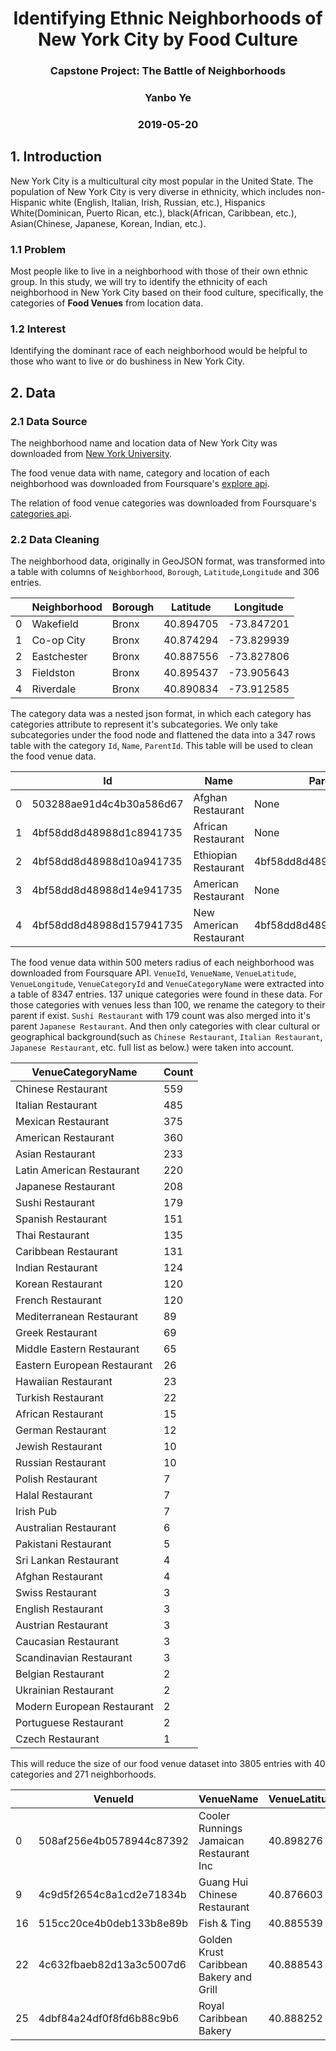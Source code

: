 <h1 style="text-align:center">Identifying Ethnic Neighborhoods of New York City by Food Culture</h1>
<h3 style="text-align:center">Capstone Project: The Battle of Neighborhoods</h3>

<h3 style="text-align:center">Yanbo Ye</h3>
<h3 style="text-align:center">2019-05-20</h3>

## 1. Introduction

New York City is a multicultural city most popular in the United State. The population of New York City is very diverse in ethnicity, which includes non-Hispanic white (English, Italian, Irish, Russian, etc.), Hispanics White(Dominican, Puerto Rican, etc.), black(African, Caribbean, etc.), Asian(Chinese, Japanese, Korean, Indian, etc.).

### 1.1 Problem

Most people like to live in a neighborhood with those of their own ethnic group. In this study, we will try to identify the ethnicity of each neighborhood in New York City based on their food culture, specifically, the categories of **Food Venues** from location data.

### 1.2 Interest

Identifying the dominant race of each neighborhood would be helpful to those who want to live or do bushiness in New York City.

## 2. Data

### 2.1 Data Source

The neighborhood name and location data of New York City was downloaded from [New York University](https://geo.nyu.edu/catalog/nyu_2451_34572).

The food venue data with name, category and location of each neighborhood was downloaded from Foursquare's [explore api](https://developer.foursquare.com/docs/api/venues/explore).

The relation of food venue categories was downloaded from Foursquare's [categories api](https://developer.foursquare.com/docs/api/venues/categories).

### 2.2 Data Cleaning

The neighborhood data, originally in GeoJSON format, was transformed into a table with columns of `Neighborhood`, `Borough`, `Latitude`,`Longitude` and 306 entries.

|     | Neighborhood | Borough | Latitude  | Longitude  |
| --- | ------------ | ------- | --------- | ---------- |
| 0   | Wakefield    | Bronx   | 40.894705 | -73.847201 |
| 1   | Co-op City   | Bronx   | 40.874294 | -73.829939 |
| 2   | Eastchester  | Bronx   | 40.887556 | -73.827806 |
| 3   | Fieldston    | Bronx   | 40.895437 | -73.905643 |
| 4   | Riverdale    | Bronx   | 40.890834 | -73.912585 |

The category data was a nested json format, in which each category has categories attribute to represent it's subcategories. We only take subcategories under the food node and flattened the data into a 347 rows table with the category `Id`, `Name`, `ParentId`. This table will be used to clean the food venue data.

|     |            Id            |          Name           |         ParentId         |
| --- | ------------------------ | ----------------------- | ------------------------ |
| 0   | 503288ae91d4c4b30a586d67 | Afghan Restaurant       | None                     |
| 1   | 4bf58dd8d48988d1c8941735 | African Restaurant      | None                     |
| 2   | 4bf58dd8d48988d10a941735 | Ethiopian Restaurant    | 4bf58dd8d48988d1c8941735 |
| 3   | 4bf58dd8d48988d14e941735 | American Restaurant     | None                     |
| 4   | 4bf58dd8d48988d157941735 | New American Restaurant | 4bf58dd8d48988d14e941735 |

The food venue data within 500 meters radius of each neighborhood was downloaded from Foursquare API. `VenueId`, `VenueName`, `VenueLatitude`, `VenueLongitude`, `VenueCategoryId` and `VenueCategoryName` were extracted into a table of 8347 entries. 137 unique categories were found in these data. For those categories with venues less than 100, we rename the category to their parent if exist. `Sushi Restaurant` with 179 count was also merged into it's parent `Japanese Restaurant`. And then only categories with clear cultural or geographical background(such as `Chinese Restaurant`, `Italian Restaurant`, `Japanese Restaurant`, etc. full list as below.) were taken into account.

|        VenueCategoryName        | Count |
| ------------------------------- | ----- |
| Chinese Restaurant              | 559   |
| Italian Restaurant              | 485   |
| Mexican Restaurant              | 375   |
| American Restaurant             | 360   |
| Asian Restaurant                | 233   |
| Latin American Restaurant       | 220   |
| Japanese Restaurant             | 208   |
| Sushi Restaurant                | 179   |
| Spanish Restaurant              | 151   |
| Thai Restaurant                 | 135   |
| Caribbean Restaurant            | 131   |
| Indian Restaurant               | 124   |
| Korean Restaurant               | 120   |
| French Restaurant               | 120   |
| Mediterranean Restaurant        | 89    |
| Greek Restaurant                | 69    |
| Middle Eastern Restaurant       | 65    |
| Eastern European Restaurant     | 26    |
| Hawaiian Restaurant             | 23    |
| Turkish Restaurant              | 22    |
| African Restaurant              | 15    |
| German Restaurant               | 12    |
| Jewish Restaurant               | 10    |
| Russian Restaurant              | 10    |
| Polish Restaurant               | 7     |
| Halal Restaurant                | 7     |
| Irish Pub                       | 7     |
| Australian Restaurant           | 6     |
| Pakistani Restaurant            | 5     |
| Sri Lankan Restaurant           | 4     |
| Afghan Restaurant               | 4     |
| Swiss Restaurant                | 3     |
| English Restaurant              | 3     |
| Austrian Restaurant             | 3     |
| Caucasian Restaurant            | 3     |
| Scandinavian Restaurant         | 3     |
| Belgian Restaurant              | 2     |
| Ukrainian Restaurant            | 2     |
| Modern European Restaurant      | 2     |
| Portuguese Restaurant           | 2     |
| Czech Restaurant                | 1     |

This will reduce the size of our food venue dataset into 3805 entries with 40 categories and 271 neighborhoods.

|     |         VenueId          |                VenueName                | VenueLatitude | VenueLongitude |     VenueCategoryId      |   VenueCategoryName   | Neighborhood | Borough | Latitude  | Longitude  |
| --- | ------------------------ | --------------------------------------- | ------------- | -------------- | ------------------------ | --------------------- | ------------ | ------- | --------- | ---------- |
| 0   | 508af256e4b0578944c87392 | Cooler Runnings Jamaican Restaurant Inc | 40.898276     | -73.850381     | 4bf58dd8d48988d144941735 | Caribbean Restaurant  | Wakefield    | Bronx   | 40.894705 | -73.847201 |
| 9   | 4c9d5f2654c8a1cd2e71834b | Guang Hui Chinese Restaurant            | 40.876603     | -73.829710     | 4bf58dd8d48988d145941735 | Chinese Restaurant    | Co-op City   | Bronx   | 40.874294 | -73.829939 |
| 16  | 515cc20ce4b0deb133b8e89b | Fish & Ting                             | 40.885539     | -73.829151     | 4bf58dd8d48988d144941735 | Caribbean Restaurant  | Eastchester  | Bronx   | 40.887556 | -73.827806 |
| 22  | 4c632fbaeb82d13a3c5007d6 | Golden Krust Caribbean Bakery and Grill | 40.888543     | -73.831278     | 4bf58dd8d48988d144941735 | Caribbean Restaurant  | Eastchester  | Bronx   | 40.887556 | -73.827806 |
| 25  | 4dbf84a24df0f8fd6b88c9b6 | Royal Caribbean Bakery                  | 40.888252     | -73.831457     | 4bf58dd8d48988d144941735 | Caribbean Restaurant  | Eastchester  | Bronx   | 40.887556 | -73.827806 |
